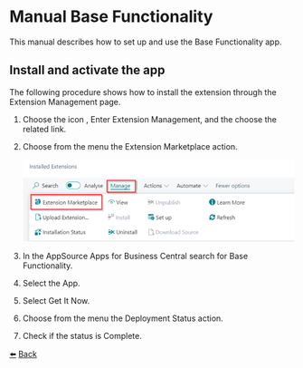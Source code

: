 # Manual Base Functionality
This manual describes how to set up and use the Base Functionality app.

## Install and activate the app
The following procedure shows how to install the extension through the Extension Management page.
1.	Choose the icon  , Enter Extension Management, and the choose the related link. 
2.	Choose from the menu the Extension Marketplace action.

    ![Extension Install](../images/install-activate-app/extension-install.png)

3.	In the AppSource Apps for Business Central search for Base Functionality.
4.	Select the App. 
5.	Select Get It Now. 
6.	Choose from the menu the Deployment Status action. 
7.	Check if the status is Complete.

[:arrow_left:](../README.md) [Back](../README.md)